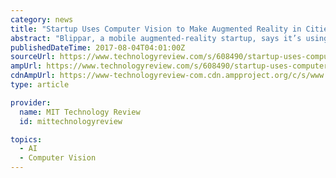 ```yaml
---
category: news
title: "Startup Uses Computer Vision to Make Augmented Reality in Cities More Precise"
abstract: "Blippar, a mobile augmented-reality startup, says it’s using computer vision to more precisely determine where to place virtual images in real space. If you’ve ever played around with an augmented-reality app like Pokémon Go on a smartphone ..."
publishedDateTime: 2017-08-04T04:01:00Z
sourceUrl: https://www.technologyreview.com/s/608490/startup-uses-computer-vision-to-make-augmented-reality-in-cities-more-precise/
ampUrl: https://www.technologyreview.com/s/608490/startup-uses-computer-vision-to-make-augmented-reality-in-cities-more-precise/amp/
cdnAmpUrl: https://www-technologyreview-com.cdn.ampproject.org/c/s/www.technologyreview.com/s/608490/startup-uses-computer-vision-to-make-augmented-reality-in-cities-more-precise/amp/
type: article

provider:
  name: MIT Technology Review
  id: mittechnologyreview

topics:
  - AI
  - Computer Vision
---
```

